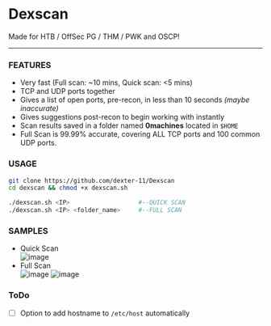 # Dexscan
Made for HTB / OffSec PG / THM / PWK and OSCP!
_ _ _
### FEATURES
- Very fast (Full scan: ~10 mins, Quick scan: <5 mins)
- TCP and UDP ports together
- Gives a list of open ports, pre-recon, in less than 10 seconds _(maybe inaccurate)_
- Gives suggestions post-recon to begin working with instantly
- Scan results saved in a folder named **0machines** located in `$HOME` 
- Full Scan is 99.99% accurate, covering ALL TCP ports and 100 common UDP ports.

### USAGE
```bash
git clone https://github.com/dexter-11/Dexscan
cd dexscan && chmod +x dexscan.sh

./dexscan.sh <IP>                   #--QUICK SCAN
./dexscan.sh <IP> <folder_name>     #--FULL SCAN
```

### SAMPLES
- Quick Scan <br>
![image](https://user-images.githubusercontent.com/55249292/167408826-2b01fe5c-3f1e-4ae4-b0e3-c08b8f0fccbb.png)
- Full Scan <br>
![image](https://user-images.githubusercontent.com/55249292/167408217-224731b0-7f58-4015-9b3b-b162b2538bab.png)
![image](https://user-images.githubusercontent.com/55249292/167408247-a1ef2a2f-a0a6-4332-8a73-aef36d32e806.png)


### ToDo
- [ ] Option to add hostname to `/etc/host` automatically
